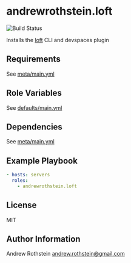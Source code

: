 andrewrothstein.loft
=========
![Build Status](https://github.com/andrewrothstein/ansible-loft/actions/workflows/build.yml/badge.svg)

Installs the [loft](https://loft.sh) CLI and devspaces plugin

Requirements
------------

See [meta/main.yml](meta/main.yml)

Role Variables
--------------

See [defaults/main.yml](defaults/main.yml)

Dependencies
------------

See [meta/main.yml](meta/main.yml)

Example Playbook
----------------

```yml
- hosts: servers
  roles:
    - andrewrothstein.loft
```

License
-------

MIT

Author Information
------------------

Andrew Rothstein <andrew.rothstein@gmail.com>
